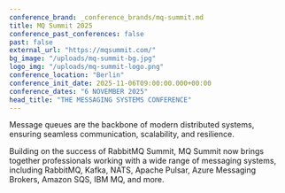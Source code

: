 ```yaml
---
conference_brand: _conference_brands/mq-summit.md
title: MQ Summit 2025
conference_past_conferences: false
past: false
external_url: "https://mqsummit.com/"
bg_image: "/uploads/mq-summit-bg.jpg"
logo_img: "/uploads/mq-summit-logo.png"
conference_location: "Berlin"
conference_init_date: 2025-11-06T09:00:00.000+00:00
conference_dates: "6 NOVEMBER 2025"
head_title: "THE MESSAGING SYSTEMS CONFERENCE"
---
```


Message queues are the backbone of modern distributed systems, ensuring seamless communication, scalability, and resilience.

Building on the success of RabbitMQ Summit, MQ Summit now brings together professionals working with a wide range of messaging systems, including RabbitMQ, Kafka, NATS, Apache Pulsar, Azure Messaging Brokers, Amazon SQS, IBM MQ, and more.
